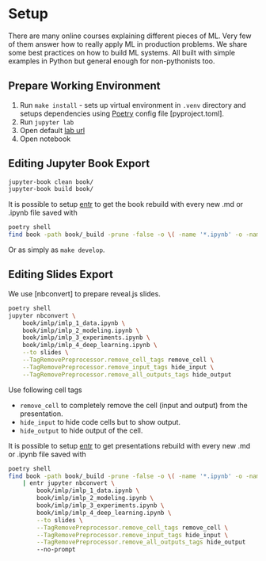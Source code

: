# Setup

There are many online courses explaining different pieces of ML. Very few of them answer how to really apply ML in production problems. We share some best practices on how to build ML systems. All built with simple examples in Python but general enough for non-pythonists too.

## Prepare Working Environment

1. Run `make install` - sets up virtual environment in `.venv` directory and setups dependencies using [Poetry]() config file [pyproject.toml].
2. Run `jupyter lab`
3. Open default [lab url](http://localhost:8888/lab)
4. Open notebook

## Editing Jupyter Book Export

```bash
jupyter-book clean book/
jupyter-book build book/
```

It is possible to setup [entr](http://eradman.com/entrproject/) to get the book rebuild with every new .md or .ipynb file saved with

```bash
poetry shell
find book -path book/_build -prune -false -o \( -name '*.ipynb' -o -name '*.md' \) | entr jupyter-book build book
```

Or as simply as `make develop`.

## Editing Slides Export

We use [nbconvert] to prepare reveal.js slides.

```bash
poetry shell
jupyter nbconvert \
    book/imlp/imlp_1_data.ipynb \
    book/imlp/imlp_2_modeling.ipynb \
    book/imlp/imlp_3_experiments.ipynb \
    book/imlp/imlp_4_deep_learning.ipynb \
    --to slides \
    --TagRemovePreprocessor.remove_cell_tags remove_cell \
    --TagRemovePreprocessor.remove_input_tags hide_input \
    --TagRemovePreprocessor.remove_all_outputs_tags hide_output
```

Use following cell tags

* `remove_cell` to completely remove the cell (input and output) from the presentation.
* `hide_input` to hide code cells but to show output.
* `hide_output` to hide output of the cell.

It is possible to setup [entr](http://eradman.com/entrproject/) to get presentations rebuild with every new .md or .ipynb file saved with

```bash
poetry shell
find book -path book/_build -prune -false -o \( -name '*.ipynb' -o -name '*.md' \)
    | entr jupyter nbconvert \
        book/imlp/imlp_1_data.ipynb \
        book/imlp/imlp_2_modeling.ipynb \
        book/imlp/imlp_3_experiments.ipynb \
        book/imlp/imlp_4_deep_learning.ipynb \
        --to slides \
        --TagRemovePreprocessor.remove_cell_tags remove_cell \
        --TagRemovePreprocessor.remove_input_tags hide_input \
        --TagRemovePreprocessor.remove_all_outputs_tags hide_output
        --no-prompt
```
